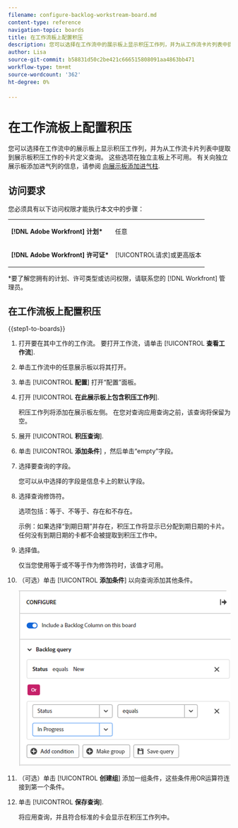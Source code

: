```yaml
---
filename: configure-backlog-workstream-board.md
content-type: reference
navigation-topic: boards
title: 在工作流板上配置积压
description: 您可以选择在工作流中的展示板上显示积压工作列，并为从工作流卡片列表中提取到展示板积压工作的卡片定义查询。
author: Lisa
source-git-commit: b58831d50c2be421c666515808091aa4863bb471
workflow-type: tm+mt
source-wordcount: '362'
ht-degree: 0%

---
```


# 在工作流板上配置积压

您可以选择在工作流中的展示板上显示积压工作列，并为从工作流卡片列表中提取到展示板积压工作的卡片定义查询。 这些选项在独立主板上不可用。 有关向独立展示板添加进气列的信息，请参阅 [向展示板添加进气柱](/help/quicksilver/agile/use-boards-agile-planning-tools/add-intake-column-to-board.md).

## 访问要求

您必须具有以下访问权限才能执行本文中的步骤：

<table style="table-layout:auto"> 
 <col> 
 </col> 
 <col> 
 </col> 
 <tbody> 
  <tr> 
   <td role="rowheader"><strong>[!DNL Adobe Workfront] 计划*</strong></td> 
   <td> <p>任意</p> </td> 
  </tr> 
  <tr> 
   <td role="rowheader"><strong>[!DNL Adobe Workfront] 许可证*</strong></td> 
   <td> <p>[!UICONTROL请求]或更高版本</p> </td> 
  </tr> 
 </tbody> 
</table>

&#42;要了解您拥有的计划、许可类型或访问权限，请联系您的 [!DNL Workfront] 管理员。

## 在工作流板上配置积压

{{step1-to-boards}}

1. 打开要在其中工作的工作流。 要打开工作流，请单击 [!UICONTROL **查看工作流**].
1. 单击工作流中的任意展示板以将其打开。
1. 单击 [!UICONTROL **配置**] 打开“配置”面板。
1. 打开 [!UICONTROL **在此展示板上包含积压工作列**].

   积压工作列将添加在展示板左侧。 在您对查询应用查询之前，该查询将保留为空。

1. 展开 [!UICONTROL **积压查询**].
1. 单击 [!UICONTROL **添加条件**] ，然后单击“empty”字段。
1. 选择要查询的字段。

   您可以从中选择的字段是信息卡上的默认字段。

1. 选择查询修饰符。

   选项包括：等于、不等于、存在和不存在。

   示例：如果选择“到期日期”并存在，积压工作将显示已分配到期日期的卡片。 任何没有到期日期的卡都不会被提取到积压工作中。

1. 选择值。

   仅当您使用等于或不等于作为修饰符时，该值才可用。

1. （可选）单击 [!UICONTROL **添加条件**] 以向查询添加其他条件。

   ![积压查询](assets/backlog-query-wrkstrm-board.png)

1. （可选）单击 [!UICONTROL **创建组**] 添加一组条件，这些条件用OR运算符连接到第一个条件。
1. 单击 [!UICONTROL **保存查询**].

   将应用查询，并且符合标准的卡会显示在积压工作列中。
